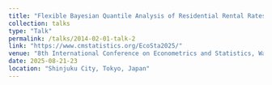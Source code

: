 ```yaml
---
title: "Flexible Bayesian Quantile Analysis of Residential Rental Rates "
collection: talks
type: "Talk"
permalink: /talks/2014-02-01-talk-2
link: "https://www.cmstatistics.org/EcoSta2025/"
venue: "8th International Conference on Econometrics and Statistics, Waseda University"
date: 2025-08-21-23
location: "Shinjuku City, Tokyo, Japan"
---
```

